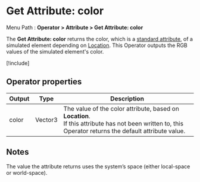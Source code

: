 # Get Attribute: color

Menu Path : **Operator > Attribute > Get Attribute: color**

The **Get Attribute: color** returns the color, which is a [standard attribute](Reference-Attributes.md), of a simulated element depending on [Location](Attributes.md#attribute-locations). This Operator outputs the RGB values of the simulated element's color.

[!include[](Snippets/Operator-GetAttributeOperatorSettings.md)]

## Operator properties

| **Output** | **Type** | **Description**                                              |
| ---------- | -------- | ------------------------------------------------------------ |
| color      | Vector3  | The value of the color attribute, based on **Location**.<br/>If this attribute has not been written to, this Operator returns the default attribute value. |

## Notes

The value the attribute returns uses the system’s space (either local-space or world-space).